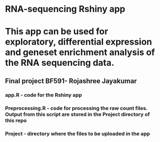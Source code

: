 # RNA-sequencing Rshiny app
# This app can be used for exploratory, differential expression and geneset enrichment analysis of the RNA sequencing data.

## Final project BF591- Rojashree Jayakumar

### app.R - code for the Rshiny app
### Preprocessing.R - code for processing the raw count files. Output from this script are stored in the Project directory of this repo
### Project - directory where the files to be uploaded in the app
